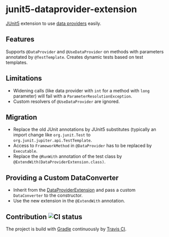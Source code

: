 # junit5-dataprovider-extension

[JUnit5](https://github.com/junit-team/junit5) extension to use [data providers](https://github.com/TNG/junit-dataprovider) easily.


## Features

Supports `@DataProvider` and `@UseDataProvider` on methods with parameters annotated by `@TestTemplate`. Creates dynamic tests based on test templates.


## Limitations

* Widening calls (like data provider with `int` for a method with `long` parameter) will fail with a `ParameterResolutionException`.
* Custom resolvers of `@UseDataProvider` are ignored.


## Migration

* Replace the old JUnit annotations by JUnit5 substitutes (typically an import change like `org.junit.Test` to `org.junit.jupiter.api.TestTemplate`.
* Access to `FrameworkMethod` in `@DataProvider` has to be replaced by `Executable`.
* Replace the `@RunWith` annotation of the test class by `@ExtendWith(DataProviderExtension.class)`.


## Providing a Custom DataConverter

* Inherit from the [DataProviderExtension](src/main/java/diergo/junit5/dataprovider/DataProviderExtension.java) and pass a custom `DataConverter` to the constructor.
* Use the new extension in the `@ExtendWith` annotation.


## Contribution ![CI status](https://travis-ci.org/aburmeis/junit5-dataprovider-extension.svg)

The project is build with [Gradle](https://gradle.org/) continuously by
[Travis CI](https://travis-ci.org/aburmeis/junit5-dataprovider-extension/).
